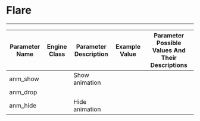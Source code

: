 # Flare

___

| Parameter Name | Engine Class | Parameter Description | Example Value | Parameter Possible Values And Their Descriptions |
|---|---|---|---|---|
| anm_show |  | Show animation |  |  |
| anm_drop |  |  |  |  |
| anm_hide |  | Hide animation |  |  |
